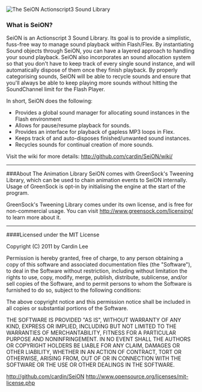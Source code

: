 ![The SeiON Actionscript3 Sound Library](http://img141.imageshack.us/img141/671/seionlogo.png)

### What is SeiON?
SeiON is an Actionscript 3 Sound Library. Its goal is to provide a simplistic, fuss-free way to manage sound playback within Flash/Flex. By instantiating Sound objects through SeiON, you can have a layered approach to handling your sound playback. SeiON also incorporates an sound allocation system so that you don't have to keep track of every single sound instance, and will automatically dispose of them once they finish playback. By properly categorising sounds, SeiON will be able to recycle sounds and ensure that you'll always be able to keep playing more sounds without hitting the SoundChannel limit for the Flash Player.

In short, SeiON does the following:

* Provides a global sound manager for allocating sound instances in the Flash environment
* Allows for pause/resume playback for sounds.
* Provides an interface for playback of gapless MP3 loops in Flex.
* Keeps track of and auto-disposes finished/unwanted sound instances.
* Recycles sounds for continual creation of more sounds.

Visit the wiki for more details: <http://github.com/cardin/SeiON/wiki/>

-------------------------------------

###About The Animation Library
SeiON comes with GreenSock's Tweening Library, which can be used to chain animation events to SeiON internally. Usage of GreenSock is opt-in by initialising the engine at the start of the program.

GreenSock's Tweening Library comes under its own license, and is free for non-commercial usage. You can visit <http://www.greensock.com/licensing/> to learn more about it.

-------------------------------------

####Licensed under the MIT License

Copyright (C) 2011 by Cardin Lee

Permission is hereby granted, free of charge, to any person obtaining a copy
of this software and associated documentation files (the "Software"), to deal
in the Software without restriction, including without limitation the rights
to use, copy, modify, merge, publish, distribute, sublicense, and/or sell
copies of the Software, and to permit persons to whom the Software is
furnished to do so, subject to the following conditions:

The above copyright notice and this permission notice shall be included in
all copies or substantial portions of the Software.

THE SOFTWARE IS PROVIDED "AS IS", WITHOUT WARRANTY OF ANY KIND, EXPRESS OR
IMPLIED, INCLUDING BUT NOT LIMITED TO THE WARRANTIES OF MERCHANTABILITY,
FITNESS FOR A PARTICULAR PURPOSE AND NONINFRINGEMENT. IN NO EVENT SHALL THE
AUTHORS OR COPYRIGHT HOLDERS BE LIABLE FOR ANY CLAIM, DAMAGES OR OTHER
LIABILITY, WHETHER IN AN ACTION OF CONTRACT, TORT OR OTHERWISE, ARISING FROM,
OUT OF OR IN CONNECTION WITH THE SOFTWARE OR THE USE OR OTHER DEALINGS IN
THE SOFTWARE.

<http://github.com/cardin/SeiON>
<http://www.opensource.org/licenses/mit-license.php>